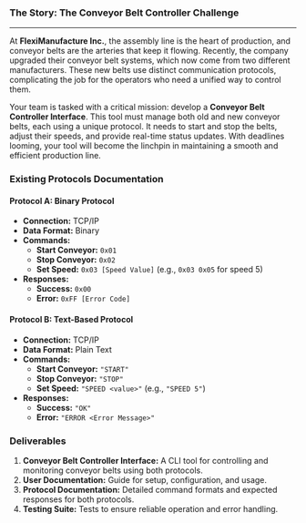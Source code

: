 ### The Story: The Conveyor Belt Controller Challenge

---

At **FlexiManufacture Inc.**, the assembly line is the heart of production, and conveyor belts are the arteries that keep it flowing. Recently, the company upgraded their conveyor belt systems, which now come from two different manufacturers. These new belts use distinct communication protocols, complicating the job for the operators who need a unified way to control them.

Your team is tasked with a critical mission: develop a **Conveyor Belt Controller Interface**. This tool must manage both old and new conveyor belts, each using a unique protocol. It needs to start and stop the belts, adjust their speeds, and provide real-time status updates. With deadlines looming, your tool will become the linchpin in maintaining a smooth and efficient production line.

### Existing Protocols Documentation

#### **Protocol A: Binary Protocol**
- **Connection:** TCP/IP
- **Data Format:** Binary
- **Commands:**
  - **Start Conveyor:** `0x01`
  - **Stop Conveyor:** `0x02`
  - **Set Speed:** `0x03 [Speed Value]` (e.g., `0x03 0x05` for speed 5)
- **Responses:**
  - **Success:** `0x00`
  - **Error:** `0xFF [Error Code]`

#### **Protocol B: Text-Based Protocol**
- **Connection:** TCP/IP
- **Data Format:** Plain Text
- **Commands:**
  - **Start Conveyor:** `"START"`
  - **Stop Conveyor:** `"STOP"`
  - **Set Speed:** `"SPEED <value>"` (e.g., `"SPEED 5"`)
- **Responses:**
  - **Success:** `"OK"`
  - **Error:** `"ERROR <Error Message>"`

### Deliverables

1. **Conveyor Belt Controller Interface:** A CLI tool for controlling and monitoring conveyor belts using both protocols.
2. **User Documentation:** Guide for setup, configuration, and usage.
3. **Protocol Documentation:** Detailed command formats and expected responses for both protocols.
4. **Testing Suite:** Tests to ensure reliable operation and error handling.

